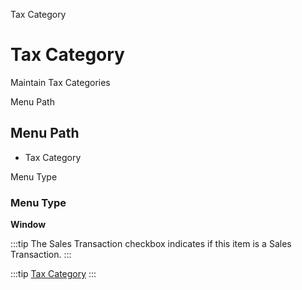 
Tax Category
# Tax Category


Maintain Tax Categories

Menu Path
## Menu Path



- Tax Category

Menu Type
### Menu Type

**Window**

:::tip
The Sales Transaction checkbox indicates if this item is a Sales Transaction.
:::

:::tip
[Tax Category](functional-guide/window/window-tax-category.md)
:::